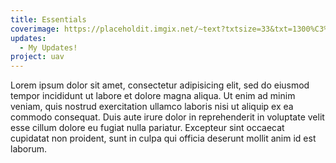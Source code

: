 ```yaml
---
title: Essentials
coverimage: https://placeholdit.imgix.net/~text?txtsize=33&txt=1300%C3%97400&w=1300&h=400
updates:
  - My Updates!
project: uav
---
```


Lorem ipsum dolor sit amet, consectetur adipisicing elit, sed do eiusmod tempor incididunt ut labore et dolore magna aliqua. Ut enim ad minim veniam, quis nostrud exercitation ullamco laboris nisi ut aliquip ex ea commodo consequat. Duis aute irure dolor in reprehenderit in voluptate velit esse cillum dolore eu fugiat nulla pariatur. Excepteur sint occaecat cupidatat non proident, sunt in culpa qui officia deserunt mollit anim id est laborum.
